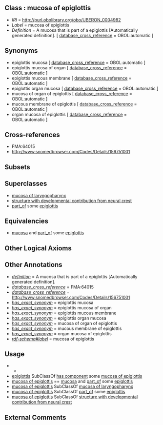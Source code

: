 
## Class : mucosa of epiglottis

 * *IRI* = http://purl.obolibrary.org/obo/UBERON_0004982
 * *Label* = mucosa of epiglottis
 * *Definition* = A mucosa that is part of a epiglottis [Automatically generated definition]. [ [database_cross_reference](../../ef/oboInOwl#hasDbXref.md) = OBOL:automatic ]

## Synonyms

 * epiglottis mucosa [ [database_cross_reference](../../ef/oboInOwl#hasDbXref.md) = OBOL:automatic ]
 * epiglottis mucosa of organ [ [database_cross_reference](../../ef/oboInOwl#hasDbXref.md) = OBOL:automatic ]
 * epiglottis mucous membrane [ [database_cross_reference](../../ef/oboInOwl#hasDbXref.md) = OBOL:automatic ]
 * epiglottis organ mucosa [ [database_cross_reference](../../ef/oboInOwl#hasDbXref.md) = OBOL:automatic ]
 * mucosa of organ of epiglottis [ [database_cross_reference](../../ef/oboInOwl#hasDbXref.md) = OBOL:automatic ]
 * mucous membrane of epiglottis [ [database_cross_reference](../../ef/oboInOwl#hasDbXref.md) = OBOL:automatic ]
 * organ mucosa of epiglottis [ [database_cross_reference](../../ef/oboInOwl#hasDbXref.md) = OBOL:automatic ]

## Cross-references

 * FMA:64015
 * http://www.snomedbrowser.com/Codes/Details/156751001

## Subsets


## Superclasses

 * [mucosa of laryngopharynx](../../UBERON/87/UBERON_0004987.md)
 * [structure with developmental contribution from neural crest](../../UBERON/14/UBERON_0010314.md)
 * [part_of](../../BFO/50/BFO_0000050.md) some [epiglottis](../../UBERON/88/UBERON_0000388.md)

## Equivalencies

 * [mucosa](../../UBERON/44/UBERON_0000344.md) and [part_of](../../BFO/50/BFO_0000050.md) some [epiglottis](../../UBERON/88/UBERON_0000388.md)

## Other Logical Axioms


## Other Annotations

 * *[definition](../../IAO/15/IAO_0000115.md)* = A mucosa that is part of a epiglottis [Automatically generated definition].
 * *[database_cross_reference](../../ef/oboInOwl#hasDbXref.md)* = FMA:64015
 * *[database_cross_reference](../../ef/oboInOwl#hasDbXref.md)* = http://www.snomedbrowser.com/Codes/Details/156751001
 * *[has_exact_synonym](../../ym/oboInOwl#hasExactSynonym.md)* = epiglottis mucosa
 * *[has_exact_synonym](../../ym/oboInOwl#hasExactSynonym.md)* = epiglottis mucosa of organ
 * *[has_exact_synonym](../../ym/oboInOwl#hasExactSynonym.md)* = epiglottis mucous membrane
 * *[has_exact_synonym](../../ym/oboInOwl#hasExactSynonym.md)* = epiglottis organ mucosa
 * *[has_exact_synonym](../../ym/oboInOwl#hasExactSynonym.md)* = mucosa of organ of epiglottis
 * *[has_exact_synonym](../../ym/oboInOwl#hasExactSynonym.md)* = mucous membrane of epiglottis
 * *[has_exact_synonym](../../ym/oboInOwl#hasExactSynonym.md)* = organ mucosa of epiglottis
 * *[rdf-schema#label](../../el/rdf-schema#label.md)* = mucosa of epiglottis

## Usage

 * -
 * [epiglottis](../../UBERON/88/UBERON_0000388.md) SubClassOf [has component](../../RO/80/RO_0002180.md) some [mucosa of epiglottis](../../UBERON/82/UBERON_0004982.md)
 * [mucosa of epiglottis](../../UBERON/82/UBERON_0004982.md) == [mucosa](../../UBERON/44/UBERON_0000344.md) and [part_of](../../BFO/50/BFO_0000050.md) some [epiglottis](../../UBERON/88/UBERON_0000388.md)
 * [mucosa of epiglottis](../../UBERON/82/UBERON_0004982.md) SubClassOf [mucosa of laryngopharynx](../../UBERON/87/UBERON_0004987.md)
 * [mucosa of epiglottis](../../UBERON/82/UBERON_0004982.md) SubClassOf [part_of](../../BFO/50/BFO_0000050.md) some [epiglottis](../../UBERON/88/UBERON_0000388.md)
 * [mucosa of epiglottis](../../UBERON/82/UBERON_0004982.md) SubClassOf [structure with developmental contribution from neural crest](../../UBERON/14/UBERON_0010314.md)

## External Comments

